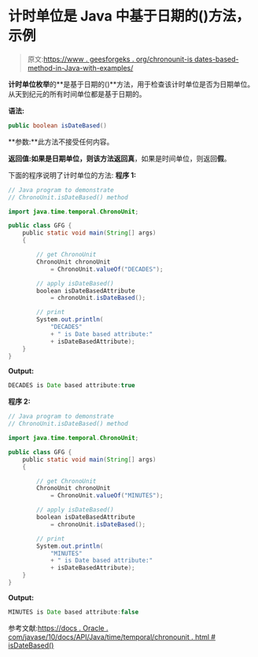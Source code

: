 # 计时单位是 Java 中基于日期的()方法，示例

> 原文:[https://www . geesforgeks . org/chronounit-is dates-based-method-in-Java-with-examples/](https://www.geeksforgeeks.org/chronounit-isdatebased-method-in-java-with-examples/)

**计时单位枚举**的**是基于日期的()**方法，用于检查该计时单位是否为日期单位。从天到纪元的所有时间单位都是基于日期的。

**语法:**

```java
public boolean isDateBased()

```

**参数:**此方法不接受任何内容。

**返回值:**如果是日期单位，则该方法返回**真**，如果是时间单位，则返回**假**。

下面的程序说明了计时单位的方法:
**程序 1:**

```java
// Java program to demonstrate
// ChronoUnit.isDateBased() method

import java.time.temporal.ChronoUnit;

public class GFG {
    public static void main(String[] args)
    {

        // get ChronoUnit
        ChronoUnit chronoUnit
            = ChronoUnit.valueOf("DECADES");

        // apply isDateBased()
        boolean isDateBasedAttribute
            = chronoUnit.isDateBased();

        // print
        System.out.println(
            "DECADES"
            + " is Date based attribute:"
            + isDateBasedAttribute);
    }
}
```

**Output:**

```java
DECADES is Date based attribute:true

```

**程序 2:**

```java
// Java program to demonstrate
// ChronoUnit.isDateBased() method

import java.time.temporal.ChronoUnit;

public class GFG {
    public static void main(String[] args)
    {

        // get ChronoUnit
        ChronoUnit chronoUnit
            = ChronoUnit.valueOf("MINUTES");

        // apply isDateBased()
        boolean isDateBasedAttribute
            = chronoUnit.isDateBased();

        // print
        System.out.println(
            "MINUTES"
            + " is Date based attribute:"
            + isDateBasedAttribute);
    }
}
```

**Output:**

```java
MINUTES is Date based attribute:false

```

参考文献:[https://docs . Oracle . com/javase/10/docs/API/Java/time/temporal/chronounit . html # isDateBased()](https://docs.oracle.com/javase/10/docs/api/java/time/temporal/ChronoUnit.html#isDateBased())